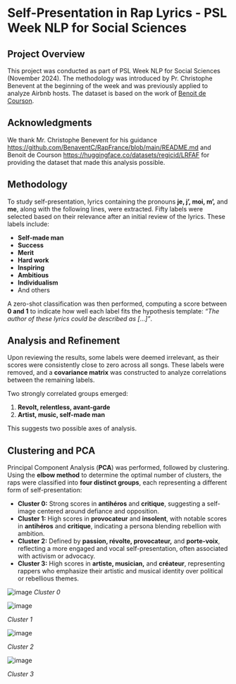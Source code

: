 # Self-Presentation in Rap Lyrics - PSL Week NLP for Social Sciences 

## Project Overview
This project was conducted as part of PSL Week NLP for Social Sciences (November 2024). The methodology was introduced by Pr. Christophe Benevent at the beginning of the week and was previously applied to analyze Airbnb hosts. The dataset is based on the work of [Benoit de Courson]([lien_vers_le_travail_de_benoit_de_courson](https://huggingface.co/datasets/regicid/LRFAF)).

## Acknowledgments
We thank Mr. Christophe Benevent for his guidance https://github.com/BenaventC/RapFrance/blob/main/README.md and Benoit de Courson  https://huggingface.co/datasets/regicid/LRFAF for providing the dataset that made this analysis possible.

## Methodology
To study self-presentation, lyrics containing the pronouns **je, j’, moi, m’,** and **me**, along with the following lines, were extracted. Fifty labels were selected based on their relevance after an initial review of the lyrics. These labels include:

- **Self-made man**
- **Success**
- **Merit**
- **Hard work**
- **Inspiring**
- **Ambitious**
- **Individualism**
- And others

A zero-shot classification was then performed, computing a score between **0 and 1** to indicate how well each label fits the hypothesis template: *“The author of these lyrics could be described as […]”*.

## Analysis and Refinement
Upon reviewing the results, some labels were deemed irrelevant, as their scores were consistently close to zero across all songs. These labels were removed, and a **covariance matrix** was constructed to analyze correlations between the remaining labels. 

Two strongly correlated groups emerged:
1. **Revolt, relentless, avant-garde**
2. **Artist, music, self-made man**

This suggests two possible axes of analysis.

## Clustering and PCA
Principal Component Analysis (**PCA**) was performed, followed by clustering. Using the **elbow method** to determine the optimal number of clusters, the raps were classified into **four distinct groups**, each representing a different form of self-presentation:

- **Cluster 0:** Strong scores in **antihéros** and **critique**, suggesting a self-image centered around defiance and opposition.
- **Cluster 1:** High scores in **provocateur** and **insolent**, with notable scores in **antihéros** and **critique**, indicating a persona blending rebellion with ambition.
- **Cluster 2:** Defined by **passion, révolte, provocateur,** and **porte-voix**, reflecting a more engaged and vocal self-presentation, often associated with activism or advocacy.
- **Cluster 3:** High scores in **artiste, musician,** and **créateur**, representing rappers who emphasize their artistic and musical identity over political or rebellious themes.

![image](https://github.com/user-attachments/assets/7213bf64-c728-42ad-bf86-0485fbfeb981)
*Cluster 0*

![image](https://github.com/user-attachments/assets/95bd80b4-10b2-4290-b842-3e3daf66d033)

*Cluster 1*

![image](https://github.com/user-attachments/assets/ce6f6ff6-fd4d-424a-a854-cdb6ce50fd52)

*Cluster 2*

![image](https://github.com/user-attachments/assets/c26f50aa-2bf9-4786-b112-f31482706ece)

*Cluster 3*
